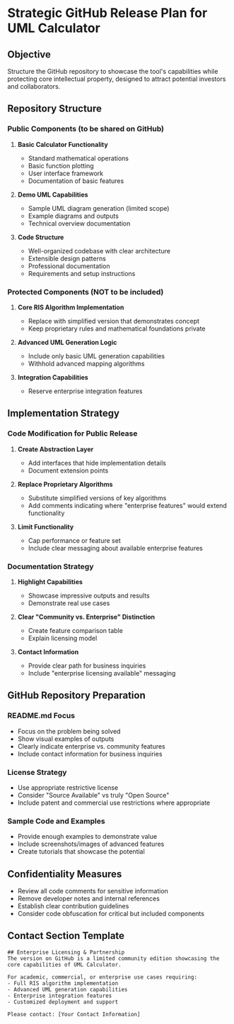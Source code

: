# Strategic GitHub Release Plan for UML Calculator

## Objective
Structure the GitHub repository to showcase the tool's capabilities while protecting core intellectual property, designed to attract potential investors and collaborators.

## Repository Structure

### Public Components (to be shared on GitHub)
1. **Basic Calculator Functionality**
   - Standard mathematical operations
   - Basic function plotting
   - User interface framework
   - Documentation of basic features

2. **Demo UML Capabilities**
   - Sample UML diagram generation (limited scope)
   - Example diagrams and outputs
   - Technical overview documentation

3. **Code Structure**
   - Well-organized codebase with clear architecture
   - Extensible design patterns
   - Professional documentation
   - Requirements and setup instructions

### Protected Components (NOT to be included)
1. **Core RIS Algorithm Implementation**
   - Replace with simplified version that demonstrates concept
   - Keep proprietary rules and mathematical foundations private

2. **Advanced UML Generation Logic**
   - Include only basic UML generation capabilities
   - Withhold advanced mapping algorithms

3. **Integration Capabilities**
   - Reserve enterprise integration features

## Implementation Strategy

### Code Modification for Public Release
1. **Create Abstraction Layer**
   - Add interfaces that hide implementation details
   - Document extension points

2. **Replace Proprietary Algorithms**
   - Substitute simplified versions of key algorithms
   - Add comments indicating where "enterprise features" would extend functionality

3. **Limit Functionality**
   - Cap performance or feature set
   - Include clear messaging about available enterprise features

### Documentation Strategy
1. **Highlight Capabilities**
   - Showcase impressive outputs and results
   - Demonstrate real use cases

2. **Clear "Community vs. Enterprise" Distinction**
   - Create feature comparison table
   - Explain licensing model

3. **Contact Information**
   - Provide clear path for business inquiries
   - Include "enterprise licensing available" messaging

## GitHub Repository Preparation

### README.md Focus
- Focus on the problem being solved
- Show visual examples of outputs
- Clearly indicate enterprise vs. community features
- Include contact information for business inquiries

### License Strategy
- Use appropriate restrictive license
- Consider "Source Available" vs truly "Open Source"
- Include patent and commercial use restrictions where appropriate

### Sample Code and Examples
- Provide enough examples to demonstrate value
- Include screenshots/images of advanced features
- Create tutorials that showcase the potential

## Confidentiality Measures
- Review all code comments for sensitive information
- Remove developer notes and internal references
- Establish clear contribution guidelines
- Consider code obfuscation for critical but included components

## Contact Section Template
```
## Enterprise Licensing & Partnership
The version on GitHub is a limited community edition showcasing the core capabilities of UML Calculator.

For academic, commercial, or enterprise use cases requiring:
- Full RIS algorithm implementation
- Advanced UML generation capabilities
- Enterprise integration features
- Customized deployment and support

Please contact: [Your Contact Information]
```
